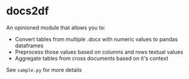 # docs2df

An opinioned module that allows you to:

* Convert tables from multiple .docx with numeric values to pandas dataframes
* Preprocess those values based on columns and rows textual values
* Aggregate tables from cross documents based on it's context

See `sample.py` for more details